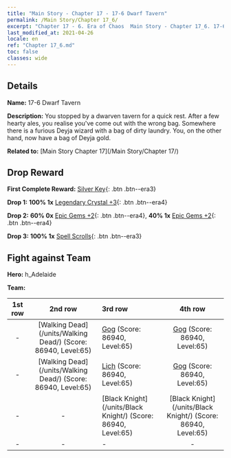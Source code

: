 ```yaml
---
title: "Main Story - Chapter 17 - 17-6 Dwarf Tavern"
permalink: /Main Story/Chapter 17_6/
excerpt: "Chapter 17 - 6. Era of Chaos  Main Story - Chapter 17_6. 17-6 Dwarf Tavern"
last_modified_at: 2021-04-26
locale: en
ref: "Chapter 17_6.md"
toc: false
classes: wide
---
```


## Details

 **Name:** 17-6 Dwarf Tavern

 **Description:** You stopped by a dwarven tavern for a quick rest. After a few hearty ales, you realise you've come out with the wrong bag. Somewhere there is a furious Deyja wizard with a bag of dirty laundry. You, on the other hand, now have a bag of Deyja gold.

 **Related to:** [Main Story Chapter 17](/Main Story/Chapter 17/)

## Drop Reward

 **First Complete Reward:** [Silver Key](/Items/con_693/){: .btn .btn--era3}

 **Drop 1:** **100% 1x** [Legendary Crystal +3](/Items/mat_59/){: .btn .btn--era4}

 **Drop 2:** **60% 0x** [Epic Gems +2](/Items/mat_51/){: .btn .btn--era4}, **40% 1x** [Epic Gems +2](/Items/mat_51/){: .btn .btn--era4}

 **Drop 3:** **100% 1x** [Spell Scrolls](/Items/con_694/){: .btn .btn--era3}


## Fight against Team
 **Hero:** h_Adelaide

 **Team:**


  | 1st row | 2nd row | 3rd row | 4th row |
  |:----:|:----:|:----|:----:|
  | - | [Walking Dead](/units/Walking Dead/) (Score: 86940, Level:65)  | [Gog](/units/Gog/) (Score: 86940, Level:65)  | [Gog](/units/Gog/) (Score: 86940, Level:65)  |
  | - | [Walking Dead](/units/Walking Dead/) (Score: 86940, Level:65)  | [Lich](/units/Lich/) (Score: 86940, Level:65)  | [Gog](/units/Gog/) (Score: 86940, Level:65)  |
  | - | - | [Black Knight](/units/Black Knight/) (Score: 86940, Level:65)  | [Black Knight](/units/Black Knight/) (Score: 86940, Level:65)  |
  | - | - | - | - |


